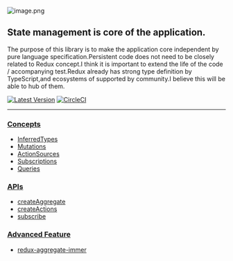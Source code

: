![image.png](/assets/logo.svg)

## State management is core of the application.

The purpose of this library is to make the application core independent by pure language specification.Persistent code does not need to be closely related to Redux concept.I think it is important to extend the life of the code / accompanying test.Redux already has strong type definition by TypeScript,and ecosystems of supported by community.I believe this will be able to hub of them.

[![Latest Version](https://img.shields.io/badge/npm-redux_aggregate-C12127.svg)](https://www.npmjs.com/package/redux-aggregate)
[![CircleCI](https://circleci.com/gh/takefumi-yoshii/redux-aggregate.svg?style=svg)](https://circleci.com/gh/takefumi-yoshii/redux-aggregate)

___

### [Concepts](concepts.md)

* [InferredTypes](inferred-types.md)
* [Mutations](mutations.md)
* [ActionSources](action-sources.md)
* [Subscriptions](subscriptions.md)
* [Queries](queries.md)

### [APIs](apis.md)

* [createAggregate](create-aggregate.md)
* [createActions](create-actions.md)
* [subscribe](subscribe.md)

### [Advanced Feature](advanced-feature.md)

* [redux-aggregate-immer](redux-aggregate-immer.md)
